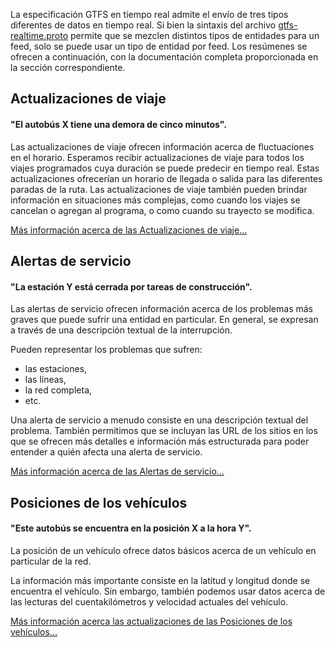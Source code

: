 La especificación GTFS en tiempo real admite el envío de tres tipos diferentes de datos en tiempo real. Si bien la sintaxis del archivo [gtfs-realtime.proto](gtfs-realtime.proto) permite que se mezclen distintos tipos de entidades para un feed, solo se puede usar un tipo de entidad por feed. Los resúmenes se ofrecen a continuación, con la documentación completa proporcionada en la sección correspondiente.

## Actualizaciones de viaje

#### "El autobús X tiene una demora de cinco minutos".

Las actualizaciones de viaje ofrecen información acerca de fluctuaciones en el horario. Esperamos recibir actualizaciones de viaje para todos los viajes programados cuya duración se puede predecir en tiempo real. Estas actualizaciones ofrecerían un horario de llegada o salida para las diferentes paradas de la ruta. Las actualizaciones de viaje también pueden brindar información en situaciones más complejas, como cuando los viajes se cancelan o agregan al programa, o como cuando su trayecto se modifica.

[Más información acerca de las Actualizaciones de viaje...](trip-updates.md)

## Alertas de servicio

#### "La estación Y está cerrada por tareas de construcción".

Las alertas de servicio ofrecen información acerca de los problemas más graves que puede sufrir una entidad en particular. En general, se expresan a través de una descripción textual de la interrupción.

Pueden representar los problemas que sufren:

*   las estaciones,
*   las líneas,
*   la red completa,
*   etc.

Una alerta de servicio a menudo consiste en una descripción textual del problema. También permitimos que se incluyan las URL de los sitios en los que se ofrecen más detalles e información más estructurada para poder entender a quién afecta una alerta de servicio.

[Más información acerca de las Alertas de servicio...](service-alerts.md)

## Posiciones de los vehículos

#### "Este autobús se encuentra en la posición X a la hora Y".

La posición de un vehículo ofrece datos básicos acerca de un vehículo en particular de la red.

La información más importante consiste en la latitud y longitud donde se encuentra el vehículo. Sin embargo, también podemos usar datos acerca de las lecturas del cuentakilómetros y velocidad actuales del vehículo.

[Más información acerca las actualizaciones de las Posiciones de los vehículos...](vehicle-positions.md)
